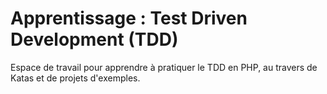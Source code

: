 Apprentissage : Test Driven Development (TDD)
===

Espace de travail pour apprendre à pratiquer le TDD en PHP, au travers de Katas et de projets d'exemples.
